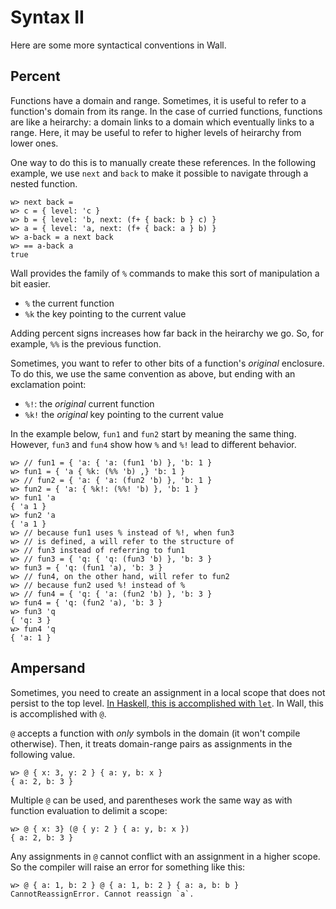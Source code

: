 # Syntax II

Here are some more syntactical conventions in Wall.

## Percent

Functions have a domain and range.  Sometimes, it is useful to refer to a function's domain from its range.  In the case of curried functions, functions are like a heirarchy: a domain links to a domain which eventually links to a range.  Here, it may be useful to refer to higher levels of heirarchy from lower ones.

One way to do this is to manually create these references.  In the following example, we use `next` and `back` to make it possible to navigate through a nested function.

```
w> next back =
w> c = { level: 'c }
w> b = { level: 'b, next: (f+ { back: b } c) }
w> a = { level: 'a, next: (f+ { back: a } b) }
w> a-back = a next back
w> == a-back a
true
```

Wall provides the family of `%` commands to make this sort of manipulation a bit easier.

- `%` the current function
- `%k` the key pointing to the current value

Adding percent signs increases how far back in the heirarchy we go.  So, for example, `%%` is the previous function.

Sometimes, you want to refer to other bits of a function's *original* enclosure.  To do this, we use the same convention as above, but ending with an exclamation point:

- `%!`: the *original* current function
- `%k!` the *original* key pointing to the current value

In the example below, `fun1` and `fun2` start by meaning the same thing. However, `fun3` and `fun4` show how `%` and `%!` lead to different behavior.

```
w> // fun1 = { 'a: { 'a: (fun1 'b) }, 'b: 1 }
w> fun1 = { 'a { %k: (%% 'b) ,} 'b: 1 }
w> // fun2 = { 'a: { 'a: (fun2 'b) }, 'b: 1 }
w> fun2 = { 'a: { %k!: (%%! 'b) }, 'b: 1 }
w> fun1 'a
{ 'a 1 }
w> fun2 'a
{ 'a 1 }
w> // because fun1 uses % instead of %!, when fun3
w> // is defined, a will refer to the structure of
w> // fun3 instead of referring to fun1
w> // fun3 = { 'q: { 'q: (fun3 'b) }, 'b: 3 }
w> fun3 = { 'q: (fun1 'a), 'b: 3 }
w> // fun4, on the other hand, will refer to fun2
w> // because fun2 used %! instead of %
w> // fun4 = { 'q: { 'a: (fun2 'b) }, 'b: 3 }
w> fun4 = { 'q: (fun2 'a), 'b: 3 }
w> fun3 'q
{ 'q: 3 }
w> fun4 'q
{ 'a: 1 }
```

## Ampersand

Sometimes, you need to create an assignment in a local scope that does not persist to the top level.  [In Haskell, this is accomplished with `let`](http://learnyouahaskell.com/syntax-in-functions#let-it-be).  In Wall, this is accomplished with `@`.

`@` accepts a function with *only* symbols in the domain (it won't compile otherwise). Then, it treats domain-range pairs as assignments in the following value.


```
w> @ { x: 3, y: 2 } { a: y, b: x }
{ a: 2, b: 3 }
```

Multiple `@` can be used, and parentheses work the same way as with function evaluation to delimit a scope:

```
w> @ { x: 3} (@ { y: 2 } { a: y, b: x })
{ a: 2, b: 3 }
```

Any assignments in `@` cannot conflict with an assignment in a higher scope.  So the compiler will raise an error for something like this:

```
w> @ { a: 1, b: 2 } @ { a: 1, b: 2 } { a: a, b: b }
CannotReassignError. Cannot reassign `a`.
```
